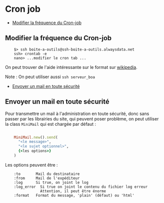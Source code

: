 # Cron job

* [Modifier la fréquence du Cron-job](#modifierlafrequenceducronjbo)


<a name='modifierlafrequenceducronjbo'></a>

## Modifier la fréquence du Cron-job

        $> ssh boite-a-outils@ssh-boite-a-outils.alwaysdata.net
        ssh> crontab -e
        nano> ...modifier le cron tab ...

On peut trouver de l'aide intéressante sur le format sur [wikipedia](https://fr.wikipedia.org/wiki/Cron#crontab).

Note : On peut utiliser aussi `ssh serveur_boa`

* [Envoyer un mail en toute sécurité](#envoyermailentoutesecurité)
<a name='envoyermailentoutesecurité'></a>

## Envoyer un mail en toute sécurité

Pour transmettre un mail à l'administration en toute sécurité, donc sans passer par les librairies du site, qui peuvent poser problème, on peut utiliser la class `MiniMail` qui est chargée par défaut :

~~~ruby

    MiniMail.new().send(
      "<le message>",
      "<le sujet optionnel>",
      {<les options>}
    )
~~~

Les options peuvent être :

        :to       Mail du destinataire
        :from     Mail de l'expéditeur
        :log      Si true, on joint le log
        :log_error  Si true on joint le contenu du fichier log erreur
                    Attention, il peut être énorme
        :format   Format du message, 'plain' (défaut) ou 'html'
